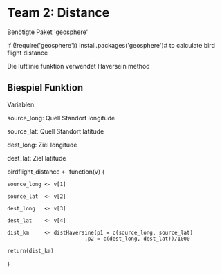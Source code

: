 # Team 2: Distance

Benötigte Paket 'geosphere'

if (!require('geosphere')) install.packages('geosphere')# to calculate bird flight distance

Die luftlinie funktion verwendet Haversein method 
## Biespiel Funktion 

Variablen:

  source_long: Quell Standort longitude
  
  source_lat: Quell Standort latitude
  
  dest_long: Ziel longitude
  
  dest_lat: Ziel latitude

birdflight_distance <- function(v)
{

	source_long <- v[1]
	
	source_lat  <- v[2]
	
	dest_long   <- v[3]
	
	dest_lat    <- v[4]
	
	dist_km     <- distHaversine(p1 = c(source_long, source_lat)
							 ,p2 = c(dest_long, dest_lat))/1000
							 
	return(dist_km)
	
}
